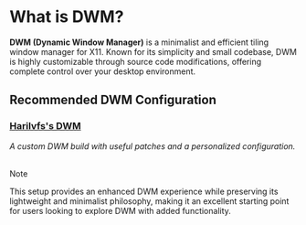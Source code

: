   # What is DWM?

**DWM (Dynamic Window Manager)** is a minimalist and efficient tiling window manager for X11. Known for its simplicity and small codebase, DWM is highly customizable through source code modifications, offering complete control over your desktop environment.

## Recommended DWM Configuration

### **[Harilvfs's DWM](https://github.com/harilvfs/dwm)**

*A custom DWM build with useful patches and a personalized configuration.*
<br><br>

> [!NOTE]
> This setup provides an enhanced DWM experience while preserving its lightweight and minimalist philosophy, making it an excellent starting point for users looking to explore DWM with added functionality.

